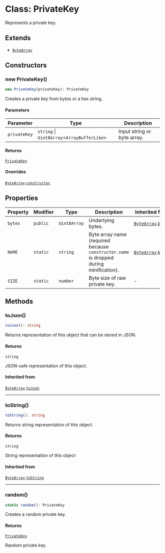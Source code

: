 # Class: PrivateKey

Represents a private key.

## Extends

- [`ByteArray`](ByteArray.md)

## Constructors

### new PrivateKey()

```ts
new PrivateKey(privateKey): PrivateKey
```

Creates a private key from bytes or a hex string.

#### Parameters

| Parameter | Type | Description |
| ------ | ------ | ------ |
| `privateKey` | `string` \| `Uint8Array`&lt;`ArrayBufferLike`&gt; | Input string or byte array. |

#### Returns

[`PrivateKey`](PrivateKey.md)

#### Overrides

[`ByteArray`](ByteArray.md).[`constructor`](ByteArray.md#constructors)

## Properties

| Property | Modifier | Type | Description | Inherited from |
| ------ | ------ | ------ | ------ | ------ |
| <a id="bytes"></a> `bytes` | `public` | `Uint8Array` | Underlying bytes. | [`ByteArray`](ByteArray.md).[`bytes`](ByteArray.md#bytes) |
| <a id="name"></a> `NAME` | `static` | `string` | Byte array name (required because `constructor.name` is dropped during minification). | [`ByteArray`](ByteArray.md).[`NAME`](ByteArray.md#name) |
| <a id="size"></a> `SIZE` | `static` | `number` | Byte size of raw private key. | - |

## Methods

### toJson()

```ts
toJson(): string
```

Returns representation of this object that can be stored in JSON.

#### Returns

`string`

JSON-safe representation of this object.

#### Inherited from

[`ByteArray`](ByteArray.md).[`toJson`](ByteArray.md#tojson)

***

### toString()

```ts
toString(): string
```

Returns string representation of this object.

#### Returns

`string`

String representation of this object

#### Inherited from

[`ByteArray`](ByteArray.md).[`toString`](ByteArray.md#tostring)

***

### random()

```ts
static random(): PrivateKey
```

Creates a random private key.

#### Returns

[`PrivateKey`](PrivateKey.md)

Random private key.

